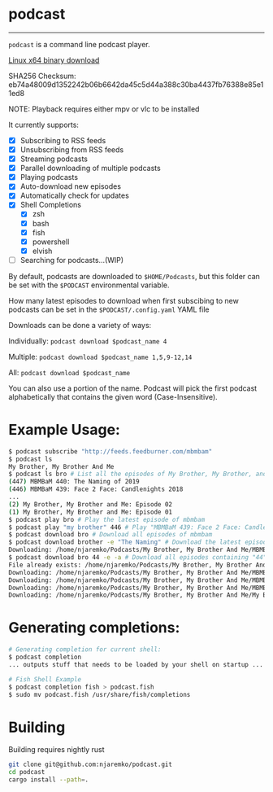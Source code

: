  # podcast
 ---
 `podcast` is a command line podcast player.
 
 [Linux x64 binary download](https://github.com/njaremko/podcast/releases/download/0.11.0/podcast-x86_64-linux)
 
 SHA256 Checksum: eb74a48009d1352242b06b6642da45c5d44a388c30ba4437fb76388e85e11ed8
 
 NOTE: Playback requires either mpv or vlc to be installed
 
 It currently supports:
- [x] Subscribing to RSS feeds
- [x] Unsubscribing from RSS feeds
- [x] Streaming podcasts
- [x] Parallel downloading of multiple podcasts 
- [x] Playing podcasts
- [x] Auto-download new episodes
- [x] Automatically check for updates
- [x] Shell Completions
    - [x] zsh
    - [x] bash
    - [x] fish
    - [x] powershell
    - [x] elvish
- [ ] Searching for podcasts...(WIP)

By default, podcasts are downloaded to `$HOME/Podcasts`, but this folder can be set with the `$PODCAST` environmental variable.

How many latest episodes to download when first subscibing to new podcasts can be set in the `$PODCAST/.config.yaml` YAML file

Downloads can be done a variety of ways:

Individually: `podcast download $podcast_name 4`

Multiple: `podcast download $podcast_name 1,5,9-12,14`

All: `podcast download $podcast_name`

You can also use a portion of the name. 
Podcast will pick the first podcast alphabetically that contains the given word (Case-Insensitive).

# Example Usage:
```sh
$ podcast subscribe "http://feeds.feedburner.com/mbmbam"
$ podcast ls
My Brother, My Brother And Me
$ podcast ls bro # List all the episodes of My Brother, My Brother, and Me
(447) MBMBaM 440: The Naming of 2019
(446) MBMBaM 439: Face 2 Face: Candlenights 2018
...
(2) My Brother, My Brother and Me: Episode 02
(1) My Brother, My Brother and Me: Episode 01
$ podcast play bro # Play the latest episode of mbmbam
$ podcast play "my brother" 446 # Play "MBMBaM 439: Face 2 Face: Candlenights 2018"
$ podcast download bro # Download all episodes of mbmbam
$ podcast download brother -e "The Naming" # Download the latest episode containing "The Naming"
Downloading: /home/njaremko/Podcasts/My Brother, My Brother And Me/MBMBaM 440: The Naming of 2019.mp3
$ podcast download bro 44 -e -a # Download all episodes containing "44"
File already exists: /home/njaremko/Podcasts/My Brother, My Brother And Me/MBMBaM 440: The Naming of 2019.mp3
Downloading: /home/njaremko/Podcasts/My Brother, My Brother And Me/MBMBaM 344: The Cream Beams to the Tower of Flavortown.mp3
Downloading: /home/njaremko/Podcasts/My Brother, My Brother And Me/MBMBaM 244: Slimefoot.mp3
Downloading: /home/njaremko/Podcasts/My Brother, My Brother And Me/MBMBaM 144: Kick it Forward.mp3
Downloading: /home/njaremko/Podcasts/My Brother, My Brother And Me/My Brother, My Brother and Me 44: Chunk Pump.mp3
```

# Generating completions:
```sh
# Generating completion for current shell:
$ podcast completion
... outputs stuff that needs to be loaded by your shell on startup ...

# Fish Shell Example
$ podcast completion fish > podcast.fish
$ sudo mv podcast.fish /usr/share/fish/completions
```

# Building
Building requires nightly rust
```sh
git clone git@github.com:njaremko/podcast.git
cd podcast
cargo install --path=.
```
